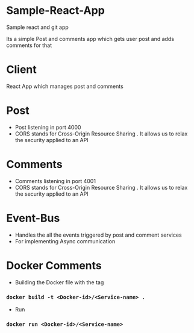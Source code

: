 # Sample-React-App
Sample react and git app

Its a simple Post and comments app which gets user post and adds comments for that


# Client
React App which manages post and comments

# Post
 - Post listening in port 4000
 - CORS stands for Cross-Origin Resource Sharing . It allows us to relax the security applied to an API


# Comments
 - Comments listening in port 4001
 - CORS stands for Cross-Origin Resource Sharing . It allows us to relax the security applied to an API

# Event-Bus
 - Handles the all the events triggered by post and comment services
 - For implementing Async communication

 # Docker Comments

-  Building the Docker file with the tag

### `docker build -t <Docker-id>/<Service-name> .`

-  Run 

### `docker run <Docker-id>/<Service-name>`